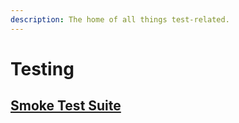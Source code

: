 ```yaml
---
description: The home of all things test-related.
---
```


# Testing

## [Smoke Test Suite](smoke-tests.md)


